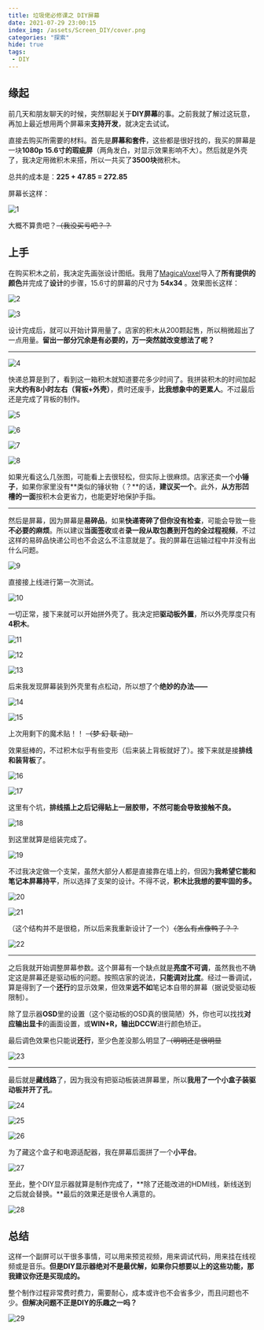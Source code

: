 ```yaml
---
title: 垃圾佬必修课之 DIY屏幕
date: 2021-07-29 23:00:15
index_img: /assets/Screen_DIY/cover.png
categories: "探索"
hide: true
tags:
 - DIY
---
```

## 缘起

前几天和朋友聊天的时候，突然聊起关于**DIY屏幕**的事。之前我就了解过这玩意，再加上最近想用两个屏幕来**支持开发**，就决定去试试。  

直接去购买所需要的材料。首先是**屏幕和套件**，这些都是很好找的，我买的屏幕是一块**1080p 15.6寸的瑕疵屏**（两角发白，对显示效果影响不大）。然后就是外壳了，我决定用微积木来搭，所以一共买了**3500块**微积木。  

总共的成本是：**225 + 47.85 = 272.85**

屏幕长这样：

![1](/assets/Screen_DIY/1.jpg)

大概不算贵吧？~~（我没买亏吧？？~~

## 上手

在购买积木之前，我决定先画张设计图纸。我用了[MagicaVoxel](https://ephtracy.github.io/)导入了**所有提供的颜色**并完成了**设计**的步骤，15.6寸的屏幕的尺寸为 **54x34** 。效果图长这样：

![2](/assets/Screen_DIY/2.png)

![3](/assets/Screen_DIY/3.png)

设计完成后，就可以开始计算用量了。店家的积木从200颗起售，所以稍微超出了一点用量。**留出一部分冗余是有必要的，万一突然就改变想法了呢？**

-----

![4](/assets/Screen_DIY/4.jpg)

快递总算是到了，看到这一箱积木就知道要花多少时间了。我拼装积木的时间加起来**大约有8小时左右（背板+外壳）**，费时还废手，**比我想象中的更累人**。不过最后还是完成了背板的制作。

![5](/assets/Screen_DIY/5.jpg)

![6](/assets/Screen_DIY/6.jpg)

![7](/assets/Screen_DIY/7.jpg)

![8](/assets/Screen_DIY/8.jpg)

如果光看这么几张图，可能看上去很轻松，但实际上很麻烦。店家还卖一个**小锤子**，如果你家里没有**类似的锤状物（？**的话，**建议买一个**。此外，**从方形凹槽的一面**按积木会更省力，也能更好地保护手指。

-----

然后是屏幕，因为屏幕是**易碎品**，如果**快递寄碎了但你没有检查**，可能会导致一些**不必要的麻烦**。所以建议**当面签收**或者**录一段从取包裹到开包的全过程视频**，不过这样的易碎品快递公司也不会这么不注意就是了。我的屏幕在运输过程中并没有出什么问题。  

![9](/assets/Screen_DIY/9.jpg)

直接接上线进行第一次测试。

![10](/assets/Screen_DIY/10.jpg)

一切正常，接下来就可以开始拼外壳了。我决定把**驱动板外置**，所以外壳厚度只有**4积木**。

![11](/assets/Screen_DIY/11.jpg)

![12](/assets/Screen_DIY/12.jpg)

![13](/assets/Screen_DIY/13.jpg)

后来我发现屏幕装到外壳里有点松动，所以想了个**绝妙的办法——**

![14](/assets/Screen_DIY/14.jpg)

![15](/assets/Screen_DIY/15.jpg)

上次用剩下的魔术贴！！ ~~（梦 幻 联 动）~~

效果挺棒的，不过积木似乎有些变形（后来装上背板就好了）。接下来就是接**排线和装背板**了。

![16](/assets/Screen_DIY/16.jpg)

![17](/assets/Screen_DIY/17.jpg)

这里有个坑，**排线插上之后记得贴上一层胶带，不然可能会导致接触不良。**

![18](/assets/Screen_DIY/18.jpg)

到这里就算是组装完成了。

![19](/assets/Screen_DIY/19.jpg)

不过我决定做一个支架，虽然大部分人都是直接靠在墙上的，但因为**我希望它能和笔记本屏幕持平**，所以选择了支架的设计。不得不说，**积木比我想的要牢固的多。**

![20](/assets/Screen_DIY/20.jpg)

![21](/assets/Screen_DIY/21.jpg)

（这个结构并不是很稳，所以后来我重新设计了一个）~~（怎么有点像鸭子？？~~

![22](/assets/Screen_DIY/22.jpg)

-----

之后我就开始调整屏幕参数。这个屏幕有一个缺点就是**亮度不可调**，虽然我也不确定这是屏幕还是驱动板的问题。按照店家的说法，**只能调对比度**。经过一番调试，算是得到了一个**还行**的显示效果，但效果**远不如**笔记本自带的屏幕（据说受驱动板限制）。  

除了显示器**OSD**里的设置（这个驱动板的OSD真的很简陋）外，你也可以找找**对应输出显卡**的画面设置，或**WIN+R，输出DCCW**进行颜色矫正。

最后调色效果也只能说**还行**，至少色差没那么明显了~~（明明还是很明显~~

![23](/assets/Screen_DIY/23.jpg)

-----

最后就是**藏线路**了，因为我没有把驱动板装进屏幕里，所以**我用了一个小盒子装驱动板并开了孔**。

![24](/assets/Screen_DIY/24.jpg)

![25](/assets/Screen_DIY/25.jpg)

![26](/assets/Screen_DIY/26.jpg)

为了藏这个盒子和电源适配器，我在屏幕后面拼了一个**小平台**。

![27](/assets/Screen_DIY/27.jpg)

至此，整个DIY显示器就算是制作完成了，**除了还能改进的HDMI线，新线送到之后就会替换。**最后的效果还是很令人满意的。

![28](/assets/Screen_DIY/28.jpg)

## 总结

这样一个副屏可以干很多事情，可以用来预览视频，用来调试代码，用来挂在线视频或是音乐。**但是DIY显示器绝对不是最优解，如果你只想要以上的这些功能，那我建议你还是买现成的。**

整个制作过程非常费时费力，需要耐心，成本或许也不会省多少，而且问题也不少。**但解决问题不正是DIY的乐趣之一吗？**

![29](/assets/Screen_DIY/29.jpg)